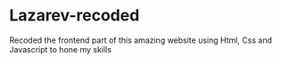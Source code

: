 # Lazarev-recoded
Recoded the frontend part of this amazing website using Html, Css  and Javascript to hone my skills
